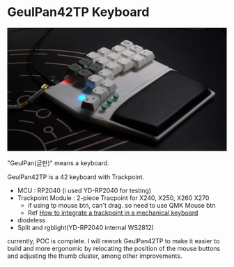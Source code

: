 # GeulPan42TP Keyboard

![GeulPan42TP](hw/img/geulpan42tp_001.jpg)

"GeulPan(글판)" means a keyboard.

GeulPan42TP is a 42 keyboard with Trackpoint.

- MCU : RP2040 (i used YD-RP2040 for testing)
- Trackpoint Module : 2-piece Tracpoint for X240, X250, X260 X270
    - if using tp mouse btn, can't drag. so need to use QMK Mouse btn
    - Ref [How to integrate a trackpoint in a mechanical keyboard](https://github.com/alonswartz/trackpoint)
- diodeless
- Split and rgblight(YD-RP2040 internal WS2812)

currently, POC is complete.
I will rework GeulPan42TP to make it easier to build and more ergonomic by relocating the position of the mouse buttons and adjusting the thumb cluster, among other improvements.
